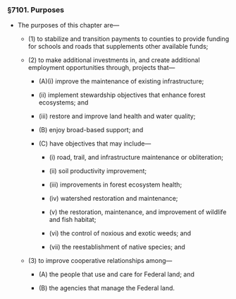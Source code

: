 ### §7101. Purposes
* The purposes of this chapter are—

  * (1) to stabilize and transition payments to counties to provide funding for schools and roads that supplements other available funds;

  * (2) to make additional investments in, and create additional employment opportunities through, projects that—

    * (A)(i) improve the maintenance of existing infrastructure;

    * (ii) implement stewardship objectives that enhance forest ecosystems; and

    * (iii) restore and improve land health and water quality;

    * (B) enjoy broad-based support; and

    * (C) have objectives that may include—

      * (i) road, trail, and infrastructure maintenance or obliteration;

      * (ii) soil productivity improvement;

      * (iii) improvements in forest ecosystem health;

      * (iv) watershed restoration and maintenance;

      * (v) the restoration, maintenance, and improvement of wildlife and fish habitat;

      * (vi) the control of noxious and exotic weeds; and

      * (vii) the reestablishment of native species; and


  * (3) to improve cooperative relationships among—

    * (A) the people that use and care for Federal land; and

    * (B) the agencies that manage the Federal land.